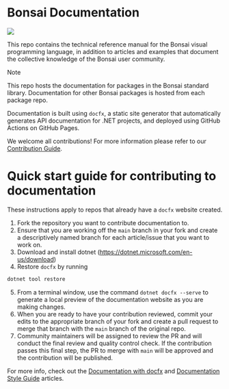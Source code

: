 # Bonsai Documentation

[![](https://img.shields.io/github/actions/workflow/status/bonsai-rx/docs/build.yml?branch=main&style=flat-square&label=Deployment%20status)](https://github.com/bonsai-rx/docs/actions/workflows/build.yml)

This repo contains the technical reference manual for the Bonsai visual programming language, in addition to articles and examples that document the collective knowledge of the Bonsai user community.

> [!NOTE]  
> This repo hosts the documentation for packages in the Bonsai standard library. Documentation for other Bonsai packages is hosted from each package repo.

Documentation is built using `docfx`, a static site generator that automatically generates API documentation for .NET projects, and deployed using GitHub Actions on GitHub Pages.

We welcome all contributions! For more information please refer to our [Contribution Guide](https://bonsai-rx.org/contribute/).

# Quick start guide for contributing to documentation

These instructions apply to repos that already have a `docfx` website created.

1. Fork the repository you want to contribute documentation to. 
2. Ensure that you are working off the `main` branch in your fork and create a descriptively named branch for each article/issue that you want to work on.
3. Download and install dotnet (https://dotnet.microsoft.com/en-us/download)
4. Restore `docfx` by running
```powershell
dotnet tool restore
```
5. From a terminal window, use the command `dotnet docfx --serve` to generate a local preview of the documentation website as you are making changes.
6. When you are ready to have your contribution reviewed, commit your edits to the appropriate branch of your fork and create a pull request to merge that branch with the `main` branch of the original repo.
7. Community maintainers will be assigned to review the PR and will conduct the final review and quality control check. If the contribution passes this final step, the PR to merge with `main` will be approved and the contribution will be published.

For more info, check out the [Documentation with docfx](https://bonsai-rx.org/docs/articles/documentation-docfx.html) and [Documentation Style Guide](https://bonsai-rx.org/docs/articles/documentation-style-guide.html) articles.
